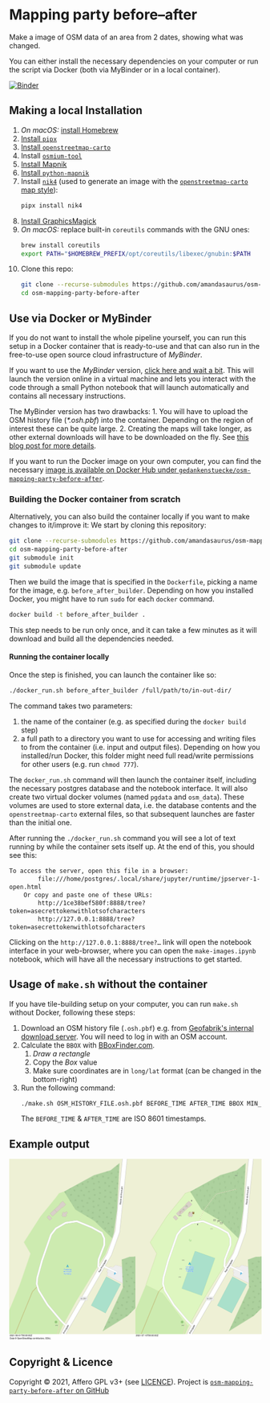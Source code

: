 # Mapping party before–after

Make a image of OSM data of an area from 2 dates, showing what was changed.

You can either install the necessary dependencies on your computer or run the script via Docker (both via MyBinder or in a local container).

[![Binder](https://mybinder.org/badge_logo.svg)](https://mybinder.org/v2/gh/gedankenstuecke/osm-mapping-party-before-after/binderrize?labpath=make-images.ipynb)

## Making a local Installation

1. *On macOS:* [install Homebrew](https://brew.sh/#:~:text=Install%20Homebrew)
1. [Install `pipx`](https://pipx.pypa.io/stable/installation/#installing-pipx)
1. [Install `openstreetmap-carto`](https://github.com/gravitystorm/openstreetmap-carto/blob/4ec2dc9391c411e124c78b3ba1aad9173fea20cb/INSTALL.md)
1. Install [`osmium-tool`](https://github.com/osmcode/osmium-tool)
1. [Install Mapnik](https://github.com/mapnik/mapnik/blob/master/INSTALL.md#source-build)
1. [Install `python-mapnik`](https://github.com/mapnik/python-mapnik#building-from-source)
1. Install [`nik4`](https://github.com/Zverik/Nik4) (used to generate an image with the [`openstreetmap-carto` map style](https://github.com/gravitystorm/openstreetmap-carto/)):
   ```bash
   pipx install nik4
   ```
1. [Install GraphicsMagick](http://www.graphicsmagick.org/README.html#id4)
1. *On macOS:* replace built-in `coreutils` commands with the GNU ones:
   ```bash
   brew install coreutils
   export PATH="$HOMEBREW_PREFIX/opt/coreutils/libexec/gnubin:$PATH
   ```
1. Clone this repo:
   ```bash
   git clone --recurse-submodules https://github.com/amandasaurus/osm-mapping-party-before-after
   cd osm-mapping-party-before-after
   ```

## Use via Docker or MyBinder

If you do not want to install the whole pipeline yourself, you can run this setup in a Docker container that is ready-to-use and that can also run in the free-to-use open source cloud infrastructure of _MyBinder_. 

If you want to use the _MyBinder_ version, [click here and wait a bit](https://mybinder.org/v2/gh/gedankenstuecke/osm-mapping-party-before-after/binderrize?labpath=make-images.ipynb). This will launch the version online in a virtual machine and lets you interact with the code through a small Python notebook that will launch automatically and contains all necessary instructions.

The MyBinder version has two drawbacks: 1. You will have to upload the OSM history file (_\*.osh.pbf_) into the container. Depending on the region of interest these can be quite large. 2. Creating the maps will take longer, as other external downloads will have to be downloaded on the fly. See [this blog post for more details](https://tzovar.as/map-comparisons/).

If you want to run the Docker image on your own computer, you can find the necessary [image is available on Docker Hub under `gedankenstuecke/osm-mapping-party-before-after`](https://hub.docker.com/r/gedankenstuecke/osm-mapping-party-before-after). 

### Building the Docker container from scratch

Alternatively, you can also build the container locally if you want to make changes to it/improve it: We start by cloning this repository:

```bash
git clone --recurse-submodules https://github.com/amandasaurus/osm-mapping-party-before-after
cd osm-mapping-party-before-after
git submodule init
git submodule update
```
Then we build the image that is specified in the `Dockerfile`, picking a name for the image, e.g. `before_after_builder`.
Depending on how you installed Docker, you might have to run `sudo` for each `docker` command.

 ```bash
docker build -t before_after_builder .
```

This step needs to be run only once, and it can take a few minutes as it will download and build all the dependencies needed. 

#### Running the container locally

Once the step is finished, you can launch the container like so:

```bash
./docker_run.sh before_after_builder /full/path/to/in-out-dir/ 
```

The command takes two parameters:

1. the name of the container (e.g. as specified during the `docker build` step)
2. a full path to a directory you want to use for accessing and writing files to from the container (i.e. input and output files). Depending on how you installed/run Docker, this folder might need full read/write permissions for other users (e.g. run `chmod 777`). 

The `docker_run.sh` command will then launch the container itself, including the necessary postgres database and the notebook interface. It will also create two virtual docker volumes (named `pgdata` and `osm_data`). These volumes are used to store external data, i.e. the database contents and the `openstreetmap-carto` external files, so that subsequent launches are faster than the initial one.

After running the `./docker_run.sh` command you will see a lot of text running by while the container sets itself up. At the end of this, you should see this: 

```
To access the server, open this file in a browser:
        file:///home/postgres/.local/share/jupyter/runtime/jpserver-1-open.html
    Or copy and paste one of these URLs:
        http://1ce38bef580f:8888/tree?token=asecrettokenwithlotsofcharacters
        http://127.0.0.1:8888/tree?token=asecrettokenwithlotsofcharacters
```

Clicking on the `http://127.0.0.1:8888/tree?…` link will open the notebook interface in your web-browser, where you can open the `make-images.ipynb` notebook, which will have all the necessary instructions to get started.

## Usage of `make.sh` without the container

If you have tile-building setup on your computer, you can run `make.sh` without Docker, following these steps:

1. Download an OSM history file (`.osh.pbf`) e.g. from [Geofabrik's internal download server](https://osm-internal.download.geofabrik.de/?landing_page=true). You will need to log in with an OSM account.
1. Calculate the `BBOX` with [BBoxFinder.com](http://bboxfinder.com/).
    1. *Draw a rectangle*
    1. Copy the *Box* value
    1. Make sure coordinates are in `long/lat` format (can be changed in the bottom-right)
1. Run the following command:
    ```bash
    ./make.sh OSM_HISTORY_FILE.osh.pbf BEFORE_TIME AFTER_TIME BBOX MIN_ZOOM MAX_ZOOM
    ```
    The `BEFORE_TIME` & `AFTER_TIME` are ISO 8601 timestamps.

## Example output

![Example](sample.png)

## Copyright & Licence

Copyright © 2021, Affero GPL v3+ (see [LICENCE](./LICENCE)). Project is [`osm-mapping-party-before-after` on GitHub](https://github.com/amandasaurus/osm-mapping-party-before-after)
